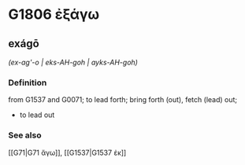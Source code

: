 # G1806 ἐξάγω

## exágō

_(ex-ag'-o | eks-AH-goh | ayks-AH-goh)_

### Definition

from G1537 and G0071; to lead forth; bring forth (out), fetch (lead) out; 

- to lead out

### See also

[[G71|G71 ἄγω]], [[G1537|G1537 ἐκ]]
